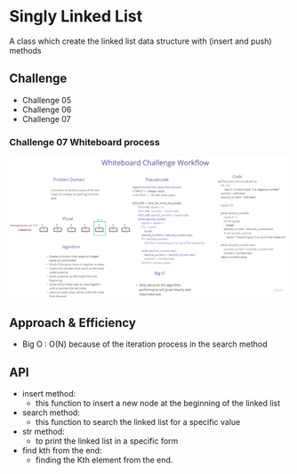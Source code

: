 # Singly Linked List
A class which create the linked list data structure with (insert and push) methods

## Challenge
- Challenge 05
- Challenge 06
- Challenge 07


### Challenge 07 Whiteboard process

![Whiteboard Workflow](../../assets/Challenge_07.jpg)

## Approach & Efficiency
- Big O : O(N) because of the iteration process in the search method

## API
- insert method:
    - this function to insert a new node at the beginning of the linked list
- search method:
    - this function to search the linked list for a specific value
- str method:
    - to print the linked list in a specific form
- find kth from the end:
    - finding the Kth element from the end.